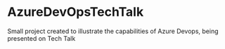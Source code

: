 # AzureDevOpsTechTalk
Small project created to illustrate the capabilities of Azure Devops, being presented on Tech Talk
